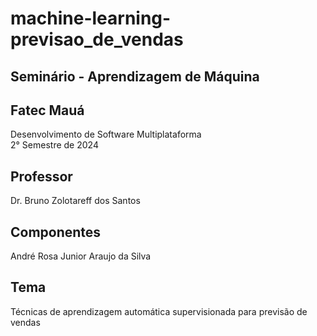 # machine-learning-previsao_de_vendas
## Seminário - Aprendizagem de Máquina
## Fatec Mauá
Desenvolvimento de Software Multiplataforma  
2° Semestre de 2024

## Professor
Dr. Bruno Zolotareff dos Santos

## Componentes
André Rosa 
Junior Araujo da Silva

## Tema
Técnicas de aprendizagem automática supervisionada para previsão de vendas
